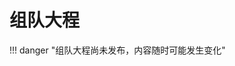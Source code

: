# 组队大程

!!! danger "组队大程尚未发布，内容随时可能发生变化"

<div style="display:none">

## 项目简介

一个无线自组网实验系统

分四个大组，每个大组完成一个网络。每个组要提自己的在这个网络上的应用。不要求4个网络在无线上能互通（做到有加分），但是要求4个网络通过互联网网关能实现消息的互通。

- 无线自组网

    网络的物理层采用LoRa调制解调芯片，使用433MHz频段，10dBm功率，点对点大约能实现100m左右的通信。我们只使用LoRa的无线通信功能，不使用LoRaWAN的网络功能。

- LoRa

    在物理层之上，实现链路层、传输层和应用层。链路层一般至少实现MAC、heard list和存储转发，传输层一般至少实现用户认证、网络注册和注销。通过转发，能覆盖更大的范围。

    应用层则各组可以自己思考和设计。如文字聊天、目标跟踪、定点数据传输。
    传输层还要实现无线网到互联网的网关，能和互联网上的服务器交换数据，如将应用数据发送到互联网服务器上。这个网关还要实现各组之间的互联互通。
    各组自己决定自己的应用、人员的分工、技术路线和架构。
    每个月做一次阶段性验收。
    M1: 方案验收；
    M2: 物理层验收，能实现点对点通信；
    M3: 链路层和传输层验收，能实现存储转发；
    M4: 整体验收，包括互联互通。

## 参考资料

- [安信可官网](https://docs.ai-thinker.com/lora)

- [Ra-01SC 规格书](https://docs.ai-thinker.com/_media/ble/docs/ra-01sc规格书20210413.pdf)

- [LoRa官方LLCC68驱动](https://github.com/Lora-net/llcc68_driver)
    
    - 此官方驱动为了适配各种不同的MCU，将HAL库的实现留给用户完成。

- [Ra-02 LoRa module (SX1278) library for STM32 (ARM processors) using HAL drivers](https://github.com/SMotlaq/LoRa)

    - 此库使用 STM32 的 HAL 库实现了 SX1278 的驱动。作者同时制作了使用 STM32CubeMX + Keil 进行开发的[视频教程](https://www.youtube.com/watch?v=jMGnSQyCUqw)。（STM32CubeMX + Keil 可用STM32CubeIDE代替）

- [Ra-01SC/Ra-01SCH STM32F103C8T6单片机 示例 demo](https://docs.ai-thinker.com/_media/llcc68driver-v.0.0.1.zip)

    - 此例程基于 Keil ，可以参考 [Keil 迁移至 STM32CubeIDE 教程](https://blog.csdn.net/qq_37529330/article/details/128951852) 将其移植到CubeIDE中进行开发。

- [SX1262/SX1268/LLCC68 Low Power Long Range Transceiver driver for esp-idf](https://github.com/nopnop2002/esp-idf-sx126x)

    - 此库使用ESP系列MCU作为上位机，使用ESP-IDF开发框架，实现了SX1262/SX1268/LLCC68的驱动。

!!! note "个人水平有限，如您发现文档中的疏漏欢迎 Issue！"

</div>